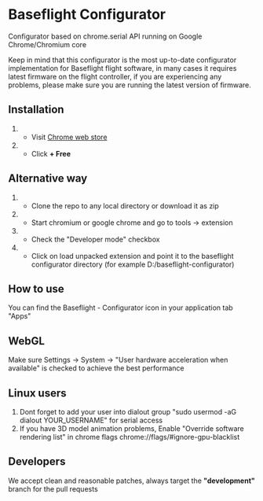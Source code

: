 Baseflight Configurator
=======================
Configurator based on chrome.serial API running on Google Chrome/Chromium core

Keep in mind that this configurator is the most up-to-date configurator implementation for Baseflight flight software,
in many cases it requires latest firmware on the flight controller, if you are experiencing any problems,
please make sure you are running the latest version of firmware.

Installation
------------
1. - Visit [Chrome web store](https://chrome.google.com/webstore/detail/baseflight-multiwii-confi/mppkgnedeapfejgfimkdoninnofofigk)
2. - Click <strong>+ Free</strong>

Alternative way
---------------
1. - Clone the repo to any local directory or download it as zip
2. - Start chromium or google chrome and go to tools -> extension
3. - Check the "Developer mode" checkbox
4. - Click on load unpacked extension and point it to the baseflight configurator directory (for example D:/baseflight-configurator)

How to use
-----------
You can find the Baseflight - Configurator icon in your application tab "Apps"

WebGL
-----
Make sure Settings -> System -> "User hardware acceleration when available" is checked to achieve the best performance

Linux users
-----------
1. Dont forget to add your user into dialout group "sudo usermod -aG dialout YOUR_USERNAME" for serial access
2. If you have 3D model animation problems, Enable "Override software rendering list" in chrome flags chrome://flags/#ignore-gpu-blacklist

Developers
----------
We accept clean and reasonable patches, always target the <strong>"development"</strong> branch for the pull requests